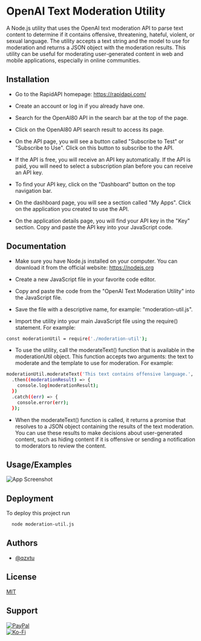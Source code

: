 # OpenAI Text Moderation Utility

A Node.js utility that uses the OpenAI text moderation API to parse text content to determine if it contains offensive, threatening, hateful, violent, or sexual language. The utility accepts a text string and the model to use for moderation and returns a JSON object with the moderation results. This utility can be useful for moderating user-generated content in web and mobile applications, especially in online communities.

## Installation

- Go to the RapidAPI homepage: https://rapidapi.com/

- Create an account or log in if you already have one.

- Search for the OpenAI80 API in the search bar at the top of the page.

- Click on the OpenAI80 API search result to access its page.

- On the API page, you will see a button called "Subscribe to Test" or "Subscribe to Use". Click on this button to subscribe to the API.

- If the API is free, you will receive an API key automatically. If the API is paid, you will need to select a subscription plan before you can receive an API key.

- To find your API key, click on the "Dashboard" button on the top navigation bar.

- On the dashboard page, you will see a section called "My Apps". Click on the application you created to use the API.

- On the application details page, you will find your API key in the "Key" section. Copy and paste the API key into your JavaScript code.
    
## Documentation

- Make sure you have Node.js installed on your computer. You can download it from the official website: https://nodejs.org

- Create a new JavaScript file in your favorite code editor.

- Copy and paste the code from the "OpenAI Text Moderation Utility" into the JavaScript file.

- Save the file with a descriptive name, for example: "moderation-util.js".

- Import the utility into your main JavaScript file using the require() statement. For example:
```bash
const moderationUtil = require('./moderation-util');
```

- To use the utility, call the moderateText() function that is available in the moderationUtil object. This function accepts two arguments: the text to moderate and the template to use for moderation. For example:
```bash
moderationUtil.moderateText('This text contains offensive language.', 'text-moderation-stable')
  .then((moderationResult) => {
    console.log(moderationResult);
  })
  .catch((err) => {
    console.error(err);
  });
```
- When the moderateText() function is called, it returns a promise that resolves to a JSON object containing the results of the text moderation. You can use these results to make decisions about user-generated content, such as hiding content if it is offensive or sending a notification to moderators to review the content.
## Usage/Examples

![App Screenshot](https://cdn.discordapp.com/attachments/1008195045960204349/1099718824107982980/Snap__2_-removebg-preview.png)

## Deployment

To deploy this project run

```bash
  node moderation-util.js
```


## Authors

- [@qzxtu](https://www.github.com/qzxtu)


## License

[MIT](https://rapidapi.com/openai-api-openai-api-default/api/openai80/)

## Support

 [![PayPal](https://img.shields.io/badge/PayPal-00457C?style=for-the-badge&logo=paypal&logoColor=white)](https://paypal.me/nova355killer)   
 [![Ko-Fi](https://img.shields.io/badge/kofi-00457C?style=for-the-badge&logo=ko-fi&logoColor=white)](https://ko-fi.com/nova355)
